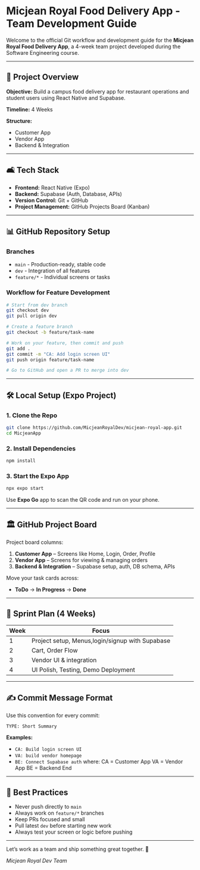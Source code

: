 # Micjean Royal Food Delivery App - Team Development Guide

Welcome to the official Git workflow and development guide for the **Micjean Royal Food Delivery App**, a 4-week team project developed during the Software Engineering course.

---

## 📆 Project Overview

**Objective:** Build a campus food delivery app for restaurant operations and student users using React Native and Supabase.

**Timeline:** 4 Weeks

**Structure:**

* Customer App
* Vendor App
* Backend & Integration

---

## 🛋️ Tech Stack

* **Frontend:** React Native (Expo)
* **Backend:** Supabase (Auth, Database, APIs)
* **Version Control:** Git + GitHub
* **Project Management:** GitHub Projects Board (Kanban)

---

## 📊 GitHub Repository Setup

### Branches

* `main` - Production-ready, stable code
* `dev` - Integration of all features
* `feature/*` - Individual screens or tasks

### Workflow for Feature Development

```bash
# Start from dev branch
git checkout dev
git pull origin dev

# Create a feature branch
git checkout -b feature/task-name

# Work on your feature, then commit and push
git add .
git commit -m "CA: Add login screen UI"
git push origin feature/task-name

# Go to GitHub and open a PR to merge into dev
```

---

## 🛠️ Local Setup (Expo Project)

### 1. Clone the Repo

```bash
git clone https://github.com/MicjeanRoyalDev/micjean-royal-app.git
cd MicjeanApp
```

### 2. Install Dependencies

```bash
npm install
```

### 3. Start the Expo App

```bash
npx expo start
```

Use **Expo Go** app to scan the QR code and run on your phone.

---

## 🏛 GitHub Project Board

Project board columns:

1. **Customer App** – Screens like Home, Login, Order, Profile
2. **Vendor App** – Screens for viewing & managing orders
3. **Backend & Integration** – Supabase setup, auth, DB schema, APIs

Move your task cards across:

* **ToDo** → **In Progress** → **Done**

---

## 📅 Sprint Plan (4 Weeks)

| Week | Focus                                     |
| ---- | ----------------------------------------- |
| 1    | Project setup, Menus,login/signup with Supabase |
| 2    | Cart, Order Flow                   |
| 3    | Vendor UI & integration              |
| 4    | UI Polish, Testing, Demo Deployment       |

---

## ✍️ Commit Message Format

Use this convention for every commit:

```bash
TYPE: Short Summary
```

**Examples:**

* `CA: Build login screen UI`
* `VA: build vendor homepage`
* `BE: Connect Supabase auth`
where:
CA = Customer App
VA = Vendor App
BE = Backend End
---

## 🧳️ Best Practices

* Never push directly to `main`
* Always work on `feature/*` branches
* Keep PRs focused and small
* Pull latest `dev` before starting new work
* Always test your screen or logic before pushing

---


Let’s work as a team and ship something great together. 🚀

*Micjean Royal Dev Team*
